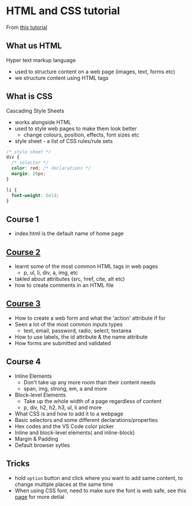 # HTML and CSS tutorial

From [this tutorial](https://www.youtube.com/watch?v=hu-q2zYwEYs&list=PL4cUxeGkcC9ivBf_eKCPIAYXWzLlPAm6G&index=1&ab_channel=TheNetNinja)

## What us HTML

Hyper text markup language

- used to structure content on a web page (images, text, forms etc)
- we structure content using HTML tags

## What is CSS

Cascading Style Sheets

- works alongside HTML
- used to style web pages to make them look better
  - change colours, position, effects, font sizes etc
- style sheet - a list of CSS rules/rule sets

```css
/* style sheet */
div {
  /* selector */
  color: red; /* declarations */
  margin: 20px;
}

li {
  font-weight: bold;
}
```

## Course 1

- index.html is the default name of home page

## [Course 2](basic-tags.html)

- learnt some of the most common HTML tags in web pages
  - p, ul, li, div, a, img, etc
- takled about attributes (src, href, cite, alt etc)
- how to create comments in an HTML file

## [Course 3](forms.html)

- How to create a web form and what the 'action' attribute if for
- Seen a lot of the most common inputs types
  - text, email, password, radio, select, textarea
- How to use labels, the id attribute & the name attribute
- How forms are submitted and validated

## Course 4

- Inline Elements
  - Don't take up any more room than their content needs
  - span, img, strong, em, a and more
- Block-level Elements
  - Take up the whole width of a page regardless of content
  - p, div, h2, h2, h3, ul, li and more
- What CSS is and how to add it to a webpage
- Basic selectors and some different declarations/properties
- Hex codes and the VS Code color picker
- Inline and block-level elements( and inline-block)
- Margin & Padding
- Default browser sytles

## Tricks

- hold `option` button and click where you want to add same content, to change multiple places at the same time
- When using CSS font, need to make sure the font is web safe, see this [page](https://www.w3schools.com/cssref/css_websafe_fonts.asp) for more detial
